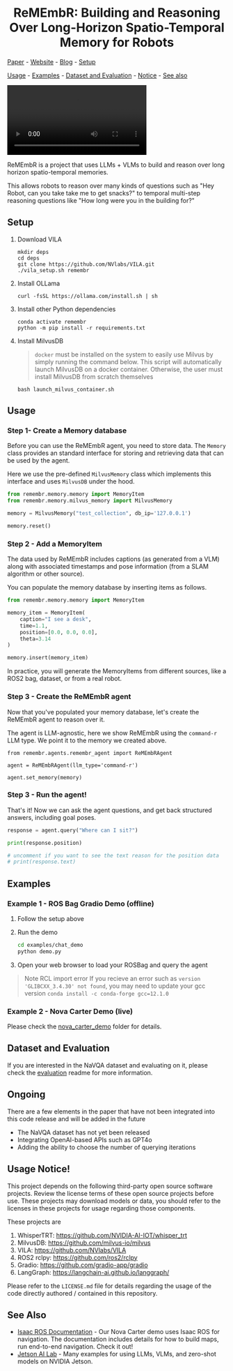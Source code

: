 <h1 align="center">ReMEmbR: Building and Reasoning Over Long-Horizon Spatio-Temporal Memory for Robots</h1>

<p align="center">

<a href="#paper">Paper</a> - 
<a href="#website">Website</a> - 
<a href="#website">Blog</a> -
<a href="#setup">Setup</a> 


<a href="#usage">Usage</a> - 
<a href="#examples">Examples</a> -
<a href="#evaluation">Dataset and Evaluation</a> -
<a href="#notice">Notice</a> -
<a href="#see_also">See also</a>

<video width="320"  controls>
  <source src="https://github.com/NVIDIA-AI-IOT/remembr/raw/refs/heads/website/static/video/demo.mp4" type="video/mp4">
</video>

</p>



ReMEmbR is a project that uses LLMs + VLMs to build and reason over
long horizon spatio-temporal memories.  

This allows robots to reason over many kinds of questions such as 
"Hey Robot, can you take take me to get snacks?" to temporal multi-step reasoning 
questions like "How long were you in the building for?"

<a id="setup"></a>
## Setup

1. Download VILA

    ```
    mkdir deps
    cd deps
    git clone https://github.com/NVlabs/VILA.git
    ./vila_setup.sh remembr
    ```

2. Install OLLama

    ```
    curl -fsSL https://ollama.com/install.sh | sh
    ```

3. Install other Python dependencies

    ```
    conda activate remembr
    python -m pip install -r requirements.txt
    ```

4. Install MilvusDB

    > `docker` must be installed on the system to easily use Milvus by simply running the command below. This script will automatically launch MilvusDB on a docker container. Otherwise, the user must install MilvusDB from scratch themselves

    ```
    bash launch_milvus_container.sh
    ```

<a id="usage"></a>
## Usage


### Step 1- Create a Memory database

Before you can use the ReMEmbR agent, you need to store data.  The ``Memory`` class provides an standard interface for storing and retrieving data that can be used by the agent.

Here we use the pre-defined ``MilvusMemory`` class which implements this interface and uses ``MilvusDB`` under the hood.

```python
from remembr.memory.memory import MemoryItem
from remembr.memory.milvus_memory import MilvusMemory

memory = MilvusMemory("test_collection", db_ip='127.0.0.1')

memory.reset()
```

### Step 2 - Add a MemoryItem

The data used by ReMEmbR includes captions (as generated from a VLM) along with associated timestamps and pose information (from a SLAM algorithm or other source).

You can populate the memory database by inserting items as follows.

```python
from remembr.memory.memory import MemoryItem

memory_item = MemoryItem(
    caption="I see a desk", 
    time=1.1, 
    position=[0.0, 0.0, 0.0], 
    theta=3.14
)

memory.insert(memory_item)
```

In practice, you will generate the MemoryItems from different sources, like a ROS2 bag, dataset, or from a real robot.

### Step 3 - Create the ReMEmbR agent

Now that you've populated your memory database, let's create the ReMEmbR agent to reason over it.

The agent is LLM-agnostic, here we show ReMEmbR using the ``command-r`` LLM type.  We point it to the memory we created above.

```
from remembr.agents.remembr_agent import ReMEmbRAgent

agent = ReMEmbRAgent(llm_type='command-r')

agent.set_memory(memory)
```

### Step 3 - Run the agent!

That's it!  Now we can ask the agent questions, and get back structured answers, including goal poses.


```python
response = agent.query("Where can I sit?")

print(response.position)

# uncomment if you want to see the text reason for the position data
# print(response.text) 
```

<a id="examples"></a>
## Examples

### Example 1 - ROS Bag Gradio Demo (offline)

1. Follow the setup above
1. Run the demo

    ```bash
    cd examples/chat_demo
    python demo.py
    ```
2. Open your web browser to load your ROSBag and query the agent


> Note RCL import error
If you recieve an error such as `version 'GLIBCXX_3.4.30' not found`, you may need to update your gcc version
    ```
    conda install -c conda-forge gcc=12.1.0
    ```

### Example 2 - Nova Carter Demo (live)

Please check the [nova_carter_demo](./examples/nova_carter_demo) folder for details.


<a id="evaluation"></a>
## Dataset and Evaluation

If you are interested in the NaVQA dataset and evaluating on it, please check the [evaluation](./eval.md) readme for more information.

<a id="ongoing"></a>
## Ongoing
There are a few elements in the paper that have not been integrated into this code release and will be added in the future

- The NaVQA dataset has not yet been released
- Integrating OpenAI-based APIs such as GPT4o
- Adding the ability to choose the number of querying iterations

<a id="notice"></a>
## Usage Notice!

This project depends on the following third-party open source software projects. Review the license terms of these open source projects before use.  These projects may download models or data, you should refer to the licenses in these projects for usage regarding those components.

These projects are

1. WhisperTRT: https://github.com/NVIDIA-AI-IOT/whisper_trt
2. MilvusDB:  https://github.com/milvus-io/milvus
3. VILA:  https://github.com/NVlabs/VILA
4. ROS2 rclpy:  https://github.com/ros2/rclpy
5. Gradio:  https://github.com/gradio-app/gradio
6. LangGraph:  https://langchain-ai.github.io/langgraph/

Please refer to the ``LICENSE.md`` file for details regarding the usage of the code directly authored / contained in this repository.


<a id="see_also"></a>
## See Also

- [Isaac ROS Documentation](https://nvidia-isaac-ros.github.io/) - Our Nova Carter demo uses Isaac ROS for navigation.  The documentation includes details for how to build maps, run end-to-end navigation.  Check it out!
- [Jetson AI Lab](jetson-ai-lab.com) - Many examples for using LLMs, VLMs, and zero-shot models on NVIDIA Jetson.